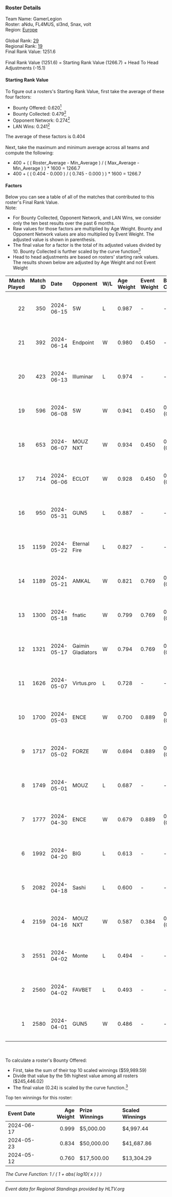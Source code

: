### Roster Details<br />
Team Name: GamerLegion<br />
Roster: aNdu, FL4MUS, sl3nd, Snax, volt<br />
Region: [Europe]( ../standings_europe.md)<br />
<br />
Global Rank: [29](../standings_global.md)<br />
Regional Rank: [19]( ../standings_europe.md)<br />
Final Rank Value:  1251.6<br />
<br />
Final Rank Value (1251.6) = Starting Rank Value (1266.7) + Head To Head Adjustments (-15.1)<br />

#### Starting Rank Value<br />
To figure out a rosters's Starting Rank Value, first take the average of these four factors:<br />
- Bounty Offered: 0.620[<sup>1</sup>](#table2)
- Bounty Collected: 0.479[<sup>2</sup>](#table1)
- Opponent Network: 0.274[<sup>2</sup>](#table1)
- LAN Wins: 0.241[<sup>2</sup>](#table1)

The average of these factors is 0.404<br />
<br />
Next, take the maximum and minimum average across all teams and compute the following:<br />
- 400 + ( ( Roster_Average - Min_Average ) / ( Max_Average - Min_Average ) ) * 1600 = 1266.7
- 400 + ( ( 0.404 - 0.000 ) / ( 0.745 - 0.000 ) ) * 1600 = 1266.7


#### Factors<br />
Below you can see a table of all of the matches that contributed to this roster's Final Rank Value.<br />
Note:<br />

- For Bounty Collected, Opponent Network, and LAN Wins, we consider only the ten best results over the past 6 months.
- Raw values for those factors are multiplied by Age Weight. Bounty and Opponent Network values are also multiplied by Event Weight. The adjusted value is shown in parenthesis.
- The final value for a factor is the total of its adjusted values divided by 10. Bounty Collected is further scaled by the curve function[<sup>3</sup>](#curveFunction)
- Head to head adjustments are based on rosters' starting rank values. The results shown below are adjusted by Age Weight and not Event Weight
<span id="table1"></span><br />


| Match Played | Match ID | Date       | Opponent          | W/L | Age Weight | Event Weight | Bounty Collected | Opponent Network | LAN Wins  | H2H Adj. | Roster                          |
| -: | -: | :- | :- | :- | :- | :- | :- | :- | :- | -: | :- |
|           22 |      350 | 2024-06-15 | 5W                | L   | 0.987      | -            | -                | -                | -         |   -23.45 | aNdu, FL4MUS, sl3nd, Snax, volt |
|           21 |      392 | 2024-06-14 | Endpoint          | W   | 0.980      | 0.450        | -                | 0.498 (0.220)    | 0 (0.000) |     3.43 | aNdu, FL4MUS, sl3nd, Snax, volt |
|           20 |      423 | 2024-06-13 | Illuminar         | L   | 0.974      | -            | -                | -                | -         |   -26.99 | aNdu, FL4MUS, sl3nd, Snax, volt |
|           19 |      596 | 2024-06-08 | 5W                | W   | 0.941      | 0.450        | 0.122 (0.052)    | -                | 0 (0.000) |     5.17 | aNdu, FL4MUS, sl3nd, Snax, volt |
|           18 |      653 | 2024-06-07 | MOUZ NXT          | W   | 0.934      | 0.450        | 0.150 (0.063)    | 1.000 (0.421)    | 0 (0.000) |     9.45 | aNdu, FL4MUS, sl3nd, Snax, volt |
|           17 |      714 | 2024-06-06 | ECLOT             | W   | 0.928      | 0.450        | 0.103 (0.043)    | 0.551 (0.230)    | 0 (0.000) |     9.97 | aNdu, FL4MUS, sl3nd, Snax, volt |
|           16 |      950 | 2024-05-31 | GUN5              | L   | 0.887      | -            | -                | -                | -         |   -23.68 | aNdu, FL4MUS, sl3nd, Snax, volt |
|           15 |     1159 | 2024-05-22 | Eternal Fire      | L   | 0.827      | -            | -                | -                | -         |    -2.23 | aNdu, FL4MUS, sl3nd, Snax, volt |
|           14 |     1189 | 2024-05-21 | AMKAL             | W   | 0.821      | 0.769        | 0.134 (0.085)    | 0.523 (0.330)    | 0 (0.000) |    10.78 | aNdu, FL4MUS, sl3nd, Snax, volt |
|           13 |     1300 | 2024-05-18 | fnatic            | W   | 0.799      | 0.769        | 0.300 (0.184)    | 0.632 (0.388)    | 0 (0.000) |    19.50 | aNdu, FL4MUS, sl3nd, Snax, volt |
|           12 |     1321 | 2024-05-17 | Gaimin Gladiators | W   | 0.794      | 0.769        | 0.067 (0.041)    | 0.488 (0.298)    | 0 (0.000) |     7.37 | aNdu, FL4MUS, sl3nd, Snax, volt |
|           11 |     1626 | 2024-05-07 | Virtus.pro        | L   | 0.728      | -            | -                | -                | -         |    -1.64 | aNdu, isak, sl3nd, Snax, volt   |
|           10 |     1700 | 2024-05-03 | ENCE              | W   | 0.700      | 0.889        | 0.212 (0.132)    | 0.377 (0.234)    | 1 (0.700) |    14.92 | aNdu, isak, sl3nd, Snax, volt   |
|            9 |     1717 | 2024-05-02 | FORZE             | W   | 0.694      | 0.889        | 0.095 (0.058)    | 0.269 (0.166)    | 1 (0.694) |     5.36 | aNdu, isak, sl3nd, Snax, volt   |
|            8 |     1749 | 2024-05-01 | MOUZ              | L   | 0.687      | -            | -                | -                | -         |    -0.31 | aNdu, isak, sl3nd, Snax, volt   |
|            7 |     1777 | 2024-04-30 | ENCE              | W   | 0.679      | 0.889        | 0.212 (0.128)    | 0.377 (0.227)    | 1 (0.679) |    15.25 | aNdu, isak, sl3nd, Snax, volt   |
|            6 |     1992 | 2024-04-20 | BIG               | L   | 0.613      | -            | -                | -                | -         |    -6.19 | aNdu, Goody, sl3nd, Snax, volt  |
|            5 |     2082 | 2024-04-18 | Sashi             | L   | 0.600      | -            | -                | -                | -         |   -12.72 | aNdu, isak, sl3nd, Snax, volt   |
|            4 |     2159 | 2024-04-16 | MOUZ NXT          | W   | 0.587      | 0.384        | 0.150 (0.034)    | 1.000 (0.225)    | -         |     5.75 | aNdu, isak, sl3nd, Snax, volt   |
|            3 |     2551 | 2024-04-02 | Monte             | L   | 0.494      | -            | -                | -                | -         |   -10.73 | aNdu, isak, sl3nd, Snax, volt   |
|            2 |     2560 | 2024-04-02 | FAVBET            | L   | 0.493      | -            | -                | -                | -         |   -14.27 | aNdu, isak, sl3nd, Snax, volt   |
|            1 |     2580 | 2024-04-01 | GUN5              | W   | 0.486      | -            | -                | -                | -         |     0.12 | aNdu, isak, sl3nd, Snax, volt   |

<br />
<span id="table2"></span><br />
To calculate a roster's Bounty Offered:<br />

- First, take the sum of their top 10 scaled winnings ($59,989.59)
- Divide that value by the 5th highest value among all rosters ($245,446.02)
- The final value (0.24) is scaled by the curve function.[<sup>3</sup>](#curveFunction)

Top ten winnings for this roster:<br />

| Event Date | Age Weight | Prize Winnings | Scaled Winnings |
| :- | -: | :- | :- |
| 2024-06-17 |      0.999 | $5,000.00      | $4,997.44       |
| 2024-05-23 |      0.834 | $50,000.00     | $41,687.86      |
| 2024-05-12 |      0.760 | $17,500.00     | $13,304.29      |


<span id="curveFunction"></span>_The Curve Function: 1 / ( 1 + abs( log10( x ) ) )_<br />

---
_Event data for Regional Standings provided by HLTV.org_<br />
